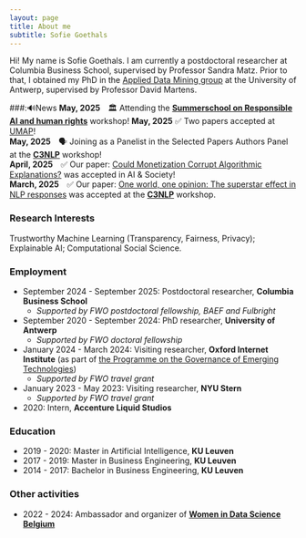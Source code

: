 ```yaml
---
layout: page
title: About me
subtitle: Sofie Goethals
---
```

Hi! My name is Sofie Goethals. I am currently a postdoctoral researcher at Columbia Business School, supervised by Professor Sandra Matz. Prior to that, I obtained my PhD in the [Applied Data Mining group](https://admantwerp.github.io/) at the University of Antwerp, supervised by Professor David Martens.

###:🔊News 
**May, 2025** 🏛 Attending the **[Summerschool on Responsible AI and human rights]([https://c3nlp.github.io/#workshop]
(https://mila.quebec/en/ai4humanity/learning/summer-school-in-responsible-ai-and-human-rights))** workshop!
**May, 2025** ✅ Two papers accepted at [UMAP](https://www.um.org/umap2025/call-for-full-short-papers/)!  
**May, 2025** 🗣 Joining as a Panelist in the Selected Papers Authors Panel at the **[C3NLP](https://c3nlp.github.io/#workshop)** workshop!   
**April, 2025** ✅ Our paper: [Could Monetization Corrupt Algorithmic Explanations?](https://arxiv.org/pdf/2304.06483) was accepted in AI & Society!    
**March, 2025** ✅ Our paper: [One world, one opinion: The superstar effect in NLP responses](https://aclanthology.org/2025.c3nlp-1.8.pdf) was accepted at the **[C3NLP](https://c3nlp.github.io/#workshop)** workshop.    


### Research Interests
Trustworthy Machine Learning (Transparency, Fairness, Privacy); Explainable AI; Computational Social Science.

### Employment
- September 2024 - September 2025: Postdoctoral researcher, **Columbia Business School**
  - _Supported by FWO postdoctoral fellowship, BAEF and Fulbright_
- September 2020 - September 2024: PhD researcher, **University of Antwerp**
  - _Supported by FWO doctoral fellowship_   
- January 2024 - March 2024: Visiting researcher, **Oxford Internet Institute** (as part of [the Programme on the Governance of Emerging Technologies](https://www.oii.ox.ac.uk/research/projects/governance-of-emerging-technologies/))
  - _Supported by FWO travel grant_ 
- January 2023 - May 2023: Visiting researcher, **NYU Stern**
  - _Supported by FWO travel grant_ 
- 2020: Intern, **Accenture Liquid Studios**
  
### Education
- 2019 - 2020: Master in Artificial Intelligence, **KU Leuven**
- 2017 - 2019: Master in Business Engineering, **KU Leuven**
- 2014 - 2017: Bachelor in Business Engineering, **KU Leuven**

### Other activities
- 2022 - 2024: Ambassador and organizer of [**Women in Data Science Belgium**](https://www.womenindatascience.be/)


